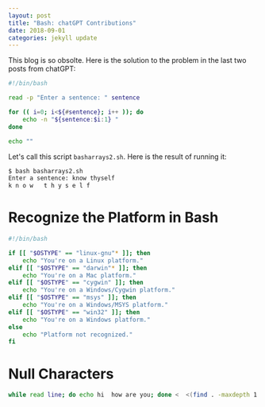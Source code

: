```yaml
---
layout: post
title: "Bash: chatGPT Contributions"
date: 2018-09-01
categories: jekyll update
---
```


This blog is so obsolte. Here is the solution to the problem in the last two posts from chatGPT:

``` bash
#!/bin/bash

read -p "Enter a sentence: " sentence

for (( i=0; i<${#sentence}; i++ )); do
    echo -n "${sentence:$i:1} "
done

echo ""
```
Let's call this script `basharrays2.sh`. Here is the result of running it:

``` bash
$ bash basharrays2.sh 
Enter a sentence: know thyself
k n o w   t h y s e l f 
```

# Recognize the Platform in Bash

``` bash
#!/bin/bash

if [[ "$OSTYPE" == "linux-gnu"* ]]; then
    echo "You're on a Linux platform."
elif [[ "$OSTYPE" == "darwin"* ]]; then
    echo "You're on a Mac platform."
elif [[ "$OSTYPE" == "cygwin" ]]; then
    echo "You're on a Windows/Cygwin platform."
elif [[ "$OSTYPE" == "msys" ]]; then
    echo "You're on a Windows/MSYS platform."
elif [[ "$OSTYPE" == "win32" ]]; then
    echo "You're on a Windows platform."
else
    echo "Platform not recognized."
fi
```

# Null Characters

``` bash
while read line; do echo hi  how are you; done <  <(find . -maxdepth 1 -name '*png' -print0 | xargs --null ls -1)
```


